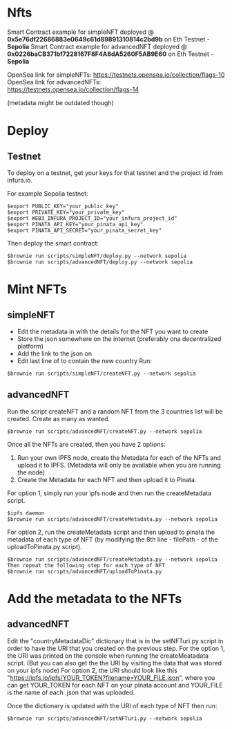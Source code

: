 # Nfts

Smart Contract example for simpleNFT deployed @ **0x5e76df22686883e0649c61d89891310814c2bd9b** on Eth Testnet - **Sepolia**
Smart Contract example for advancedNFT deployed @ **0x0226baCB371bf7228167F8F4A8dA5260F5AB9E60** on Eth Testnet - **Sepolia**


OpenSea link for simpleNFTs:
https://testnets.opensea.io/collection/flags-10
OpenSea link for advancedNFTs:
https://testnets.opensea.io/collection/flags-14

(metadata might be outdated though)

# Deploy

## Testnet
To deploy on a testnet, get your keys for that testnet and the project id from infura.io.

For example Sepolia testnet:
```
$export PUBLIC_KEY="your_public_key"
$export PRIVATE_KEY="your_private_key"
$export WEB3_INFURA_PROJECT_ID="your_infura_project_id"
$export PINATA_API_KEY="your_pinata_api_key"
$export PINATA_API_SECRET="your_pinata_secret_key"
```
Then deploy the smart contract:
```
$brownie run scripts/simpleNFT/deploy.py --network sepolia
$brownie run scripts/advancedNFT/deploy.py --network sepolia
```

# Mint NFTs

## simpleNFT
- Edit the metadata in [](./json) with the details for the NFT you want to create
- Store the json somewhere on the internet (preferably ona decentralized platform)
- Add the link to the json on [](./brownie-config.yaml)
- Edit last line of [](./scripts/simpleNFT/createNFT.py) to contain the new country
Run:
```
$brownie run scripts/simpleNFT/createNFT.py --network sepolia
```

## advancedNFT
Run the script createNFT and a random NFT from the 3 countries list will be created. Create as many as wanted.
```
$brownie run scripts/advancedNFT/createNFT.py --network sepolia
```
Once all the NFTs are created, then you have 2 options:
1. Run your own IPFS node, create the Metadata for each of the NFTs and upload it to IPFS. (Metadata will only be available when you are running the node)
2. Create the Metadata for each NFT and then upload it to Pinata.

For option 1, simply run your ipfs node and then run the createMetadata script.
```
$ipfs daemon
$brownie run scripts/advancedNFT/createMetadata.py --network sepolia
```
For option 2, run the createMetadata script and then upload to pinata the metadata of each type of NFT (by modifying the 8th line - filePath - of the uploadToPinata.py script).
```
$brownie run scripts/advancedNFT/createMetadata.py --network sepolia
Then repeat the following step for each type of NFT
$brownie run scripts/advancedNFT/uploadToPinata.py
```

# Add the metadata to the NFTs

## advancedNFT

Edit the "countryMetadataDic" dictionary that is in the setNFTuri.py script in order to have the URI that you created on the previous step.
For the option 1, the URI was printed on the console when running the createMeatadata script. (But you can also get the the URI by visiting the data that was stored on your ipfs node)
For option 2, the URI should look like this "https://ipfs.io/ipfs/YOUR_TOKEN?filename=YOUR_FILE.json", where you can get YOUR_TOKEN for each NFT on your pinata account and YOUR_FILE is the name of each .json that was uploaded.

Once the dictionary is updated with the URI of each type of NFT then run:

```
$brownie run scripts/advancedNFT/setNFTuri.py --network sepolia
```


